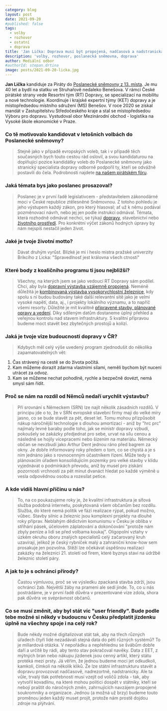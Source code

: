 ```yaml
---
category: blog
layout: post
date: 2021-09-20
#published: false
tags: 
  - volby
  - rozhovor
  - ostatní
  - doprava
title: 'Jan Lička: Doprava musí být propojená, nadčasová a nadstranická!'
description: 'volby, rozhovor, poslanecká sněmovna, doprava'
author: Mediální odbor
#authorId: stepan.drtina
image: posts/2021-09-20-licka.jpg
---
```


**Jan Lička** kandiduje za Piráty do [Poslanecké sněmovny z 13. místa](https://www.piratiastarostove.cz/kandidati/ing-jan-licka/). Je mu 40 let a bydlí na statku ve Struhařově nedaleko Benešova. V rámci České pirátské strany vede Resortní tým (RT) Dopravy, se specializací na mobilitu a nové technologie. Koordinuje i krajské expertní týmy (KET) dopravy a je místopředsedou místního sdružení (MS) Benešov. V roce 2020 se získal mandát v Zastupitelstvu Středočeského kraje a stal se místopředsedou Výboru pro dopravu. Vystudoval obor Mezinárodní obchod - logistika na Vysoké škole ekonomické v Praze.

### **Co tě motivovalo kandidovat v letošních volbách do Poslanecké sněmovny?**
> Stejně jako v případě evropských voleb, tak i v případě těch současných bych touto cestou rád oslovil, a svou kandidaturou na doplňující pozice kandidátky voleb do Poslanecké sněmovny jako stranický specialista dopravy odborně podpořil ty, kteří se odvážně postavili do čela. Podrobnosti najdete [na našem pirátském fóru](https://forum.pirati.cz/viewtopic.php?f=406&t=56031).


### **Jaká témata bys jako poslanec prosazoval?**
> Poslanec je v první řadě legislativcem - představitelem zákonodárné moci v České republice ztělesněné Sněmovnou. Z totoho pohledu je jeho výstupem každý zákon, pro který hlasoval; ať už k němu podával pozměnovací návrh, nebo jej jen podle instrukcí odmával. Témata, která rozhodně odmávat nechci, se týkají [dopravy](https://www.piratiastarostove.cz/program/resort/doprava/), stavebnictví nebo [životního prostředí](https://www.piratiastarostove.cz/program/resort/zivotni-prostredi/). Pro konkrétní výčet zákonů hodných úpravy by nám nejspíš nestačil jeden život.

### **Jaké je tvoje životní motto?**
> Dávat druhým vyrůst. Blízké je mi i heslo mistra pražské univerzity Brikcího z Licka: "Spravedlnosť jest královna všech ctností"

### **Které body z koaličního programu ti jsou nejbližší?**
> Všechny, na kterých jsem se jako vedoucí RT Dopravy sám podílel. Chci, aby byla [dopravní výstavba vzájemně propojená](https://www.piratiastarostove.cz/program/vzajemne-propojena-dopravni-vystavba/). Neméně důležitá je [kombinovaná výstavba vysokorychlostní železnice](https://www.piratiastarostove.cz/program/kombinovana-vystavba-vysokorychlostnich-trati/), kdy spolu s ní budou budovány také další relevantní sítě jako je velmi vysoké napětí, data, aj., i projekty lokálního významu, a to napříč všemi resorty. Důležité je mít kvalitně [připravené stavby, plánované opravy a vedení](https://www.piratiastarostove.cz/program/kvalitne-pripravene-stavby-opravy-a-vedeni/). Díky sdíleným datům dostaneme úplný přehled a veřejnou kontrolu nad stavem infrastruktury. S kvalitní přípravou budeme moct stavět bez zbytečných prostojů a kolizí.

### **Jaká je tvoje vize budoucnosti dopravy v ČR?**
> Kdybych měl celý výše uvedený program zjednodušit do několika zapamatovatelných vět:
1. Čas strávený na cestě se do života počítá.
2. Kam můžeme dorazit zdarma vlastními silami, neměli bychom být nuceni utrácet za odvoz.
3. Kam se můžeme nechat pohodlně, rychle a bezpečně dovézt, nemá smysl sám řídit.

### **Proč se nám na rozdíl od Němců nedaří urychlit výstavbu?**
> Při srovnání s Německem (SRN) lze najít několik zásadních rozdílů. V principu jde o to, že v SRN evropské stavební firmy mají do velké míry jasno, co se bude stavět za pět, deset let. Tomu mohou přizpůsobit nákup náročnější technologie s dlouhou amortizací - aniž by "hrc prc" najímaly levné baraby podle toho, jak se ministr dopravy vzbudí, pokoušely se zakázky předjednat pro sebe, urvat na sílu cenou a následně se hojily vícepracemi nebo šizením na materiálu. Německý občan se nevzbudí jako Arthur Dent jednou ráno před bagrem za okny. Je dobře informovaný roky předem o tom, co se chystá a je s ním jednáno jako s rovnocenným účastníkem řízení. Může tedy s plánovacím úřadem konsolidujícím pozemky pro velké stavby v klidu vyjednávat o podmínkách převodu, aniž by musel pro získání pozornosti vrchnosti za pět minut dvanáct hledat po každé výměně u vesla odpovědnou osobu a rozesílat petice.

### **A kde vidíš hlavní příčinu u nás?**
> To, na co poukazujeme roky je, že kvalitní infrastruktura je síťová služba podobná internetu, poskytovaná všem občanům bez rozdílu. Služba, do které nemá politik ve fázi realizace rýpat, pokud možno, vůbec. Stavby silnic a železnic jsou komplexní projekty na dlouhé roky příprav. Neblahým dědictvím komunismu v Česku je obliba v stříhání pásek, účelovém záplatování a dokončování "protože nám zbyly peníze a lidi se před volbama koukaj". Oligopolní vztahy v úzkém okruhu oboru znalých specialistů celý začarovaný kruh uzavírají, jelikož je český rybníček malý a zahraniční know-how sem prosakuje jen pozvolna. Stěží lze očekávat úspěšnou realizaci zakázky na železnici 21. století od firem, které byznys staví na údržbě železnic století páry.

### **A jak to je s ochránci přírody?**
> Častou výmluvou, proč se ve výsledku zpackaná stavba zdrží, jsou ochránci žab. Největší žáby na prameni ale sedí jinde. To, co u nás postrádáme, je v první řadě důvěra v prezentované vize zdola, shora pak důvěra ve svéprávnost občanů. 

### **Co se musí změnit, aby byl stát víc "user friendly". Bude podle tebe možné si někdy v budoucnu v Česku předplatit jízdenku úplně na všechny spoje i na celý rok?**
> Bude někdy možné digitalizovat stát tak, aby na třech různých úřadech čtyři lidé nezadávali stejná data do pěti různých systémů? To je miliardová otázka. V nepořádku a nepřehlednu se švábům dobře daří a určitě by rádi, aby tento stav pokračoval navěky. Data z EET, z mýtných bran nebo nákupu jízdenek jsou cenný artikl, který státu protéká mezi prsty. Já věřím, že jednou budeme moci jet odkudkoli, kamkoli, čímkoli na několik kliků. Že lze státní infrastrukturu stavět a dopravu provozovat nadčasově, nadrezortně, nadstranicky. Ale ta vůle, trvalý tlak potřebnosti musí vzejít od voličů zdola - tak, aby vytvořil kovadlinu, na které mohou politici dospět v státníky, kteří se nebojí praštit do náročných změn, zahrnujících navzájem propojené soukromníky a organizace. Jednou (a možná už brzy) budeme touto proměnou jeden každý muset projít, protože nám prostě dojdou zdroje na plýtvání.
